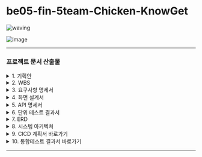 # be05-fin-5team-Chicken-KnowGet
![waving](https://capsule-render.vercel.app/api?type=waving&width=100%&height=300&text=Chicken%20팀의%20KnowGet%20프로젝트&fontAlign=50&fontAlignY=40&color=gradient&fontSize=40)

![image](https://github.com/beyond-sw-camp/be05-fin-5team-KnowGet-Backend/assets/155924495/815be4e6-e66b-41c2-bae6-dd1df73eed2c)

---

### 프로젝트 문서 산출물

<details>
  
  <summary>1. 기획안</summary>

  <br/>

  - [기획안 바로가기 >](https://beyondsw5.slack.com/files/U066WDQNBCK/F07A31X38MA/_____________________________________beyond_sw________________5_________________________________________________.pdf?origin_team=T066ZTBE5J5&origin_channel=C066ZTBFRQ9)
</details>

<details>
  
  <summary>2. WBS</summary>

  <br/>

  - [WBS 바로가기 >](https://beyondsw5.slack.com/files/U066WDQNBCK/F07A0ED5H7D/final_project_-_wbs.pdf?origin_team=T066ZTBE5J5&origin_channel=C066ZTBFRQ9)
  
</details>

<details>

  <summary>3. 요구사항 명세서</summary>

  <br/>

  - [요구사항 정의서 바로가기 >](https://beyondsw5.slack.com/files/U067BKK3EMN/F07AD6X7LAD/final_project_-__________________________________________________.pdf?origin_team=T066ZTBE5J5&origin_channel=C066ZTBFRQ9)
  
</details>

<details>
  
  <summary>4. 화면 설계서</summary>

  <br/>

  - [화면 설계서 바로가기 >](https://www.figma.com/design/waOCStYSDMCl7OtFEHo5W8/KnowGet?node-id=0%3A1&t=NVhpxYY0jEwuSWgT-1)
  
</details>

<details>
  
  <summary>5. API 명세서</summary>

  <br/>

  - [API 명세서 바로가기 >](https://beyondsw5.slack.com/files/U067D4FLQP3/F079L0PR6P9/api______________________.pdf?origin_team=T066ZTBE5J5&origin_channel=C066ZTBFRQ9)
  
</details>

<details>

  <summary>6. 단위 테스트 결과서</summary>

  <br/>
  
  - [단위 테스트 결과서 바로가기 >](https://beyondsw5.slack.com/files/U067BKK3EMN/F07AD6X31EV/final_project_-___________________________________.pdf?origin_team=T066ZTBE5J5&origin_channel=C066ZTBFRQ9)

</details>

<details>

  <summary>7. ERD</summary>

  <br/>
  
  ![ERD](https://github.com/beyond-sw-camp/be05-fin-5team-KnowGet-Backend/assets/93907076/7e86effe-688b-4a13-915b-2eca4b30f02b)
  
</details>

<details>

  <summary>8. 시스템 아키텍쳐</summary>

  <br/>
  

  ![System Architecture](https://github.com/beyond-sw-camp/be05-fin-5team-KnowGet-Backend/assets/132131921/45b2dc86-c209-4d04-9f34-92d82ef627e8)


</details>


<details>

  <summary>9. CICD 계획서 바로가기</summary>

  <br/>
  
  - [CICD 계획서 바로가기 >](https://beyondsw5.slack.com/files/U067BKK3EMN/F07AD6WT1GR/ci______________________.pdf?origin_team=T066ZTBE5J5&origin_channel=C066ZTBFRQ9)

</details>

<details>

  <summary>10. 통합테스트 결과서 바로가기</summary>

  <br/>
  
  - [통합 테스트 결과서 바로가기 >](https://beyondsw5.slack.com/files/U067BKK3EMN/F079XKL8J13/final_project_-______________________________________.pdf?origin_team=T066ZTBE5J5&origin_channel=C066ZTBFRQ9)

</details>


---
